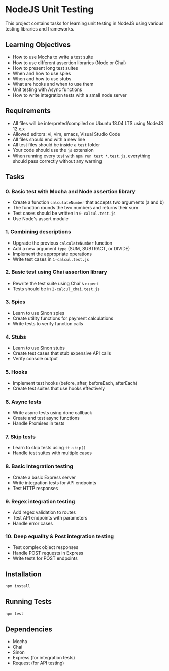 # NodeJS Unit Testing

This project contains tasks for learning unit testing in NodeJS using various testing libraries and frameworks.

## Learning Objectives
- How to use Mocha to write a test suite
- How to use different assertion libraries (Node or Chai)
- How to present long test suites
- When and how to use spies
- When and how to use stubs
- What are hooks and when to use them
- Unit testing with Async functions
- How to write integration tests with a small node server

## Requirements
- All files will be interpreted/compiled on Ubuntu 18.04 LTS using NodeJS 12.x.x
- Allowed editors: vi, vim, emacs, Visual Studio Code
- All files should end with a new line
- All test files should be inside a `test` folder
- Your code should use the `js` extension
- When running every test with `npm run test *.test.js`, everything should pass correctly without any warning

## Tasks

### 0. Basic test with Mocha and Node assertion library
- Create a function `calculateNumber` that accepts two arguments (a and b)
- The function rounds the two numbers and returns their sum
- Test cases should be written in `0-calcul.test.js`
- Use Node's assert module

### 1. Combining descriptions
- Upgrade the previous `calculateNumber` function
- Add a new argument `type` (SUM, SUBTRACT, or DIVIDE)
- Implement the appropriate operations
- Write test cases in `1-calcul.test.js`

### 2. Basic test using Chai assertion library
- Rewrite the test suite using Chai's `expect`
- Tests should be in `2-calcul_chai.test.js`

### 3. Spies
- Learn to use Sinon spies
- Create utility functions for payment calculations
- Write tests to verify function calls

### 4. Stubs
- Learn to use Sinon stubs
- Create test cases that stub expensive API calls
- Verify console output

### 5. Hooks
- Implement test hooks (before, after, beforeEach, afterEach)
- Create test suites that use hooks effectively

### 6. Async tests
- Write async tests using done callback
- Create and test async functions
- Handle Promises in tests

### 7. Skip tests
- Learn to skip tests using `it.skip()`
- Handle test suites with multiple cases

### 8. Basic Integration testing
- Create a basic Express server
- Write integration tests for API endpoints
- Test HTTP responses

### 9. Regex integration testing
- Add regex validation to routes
- Test API endpoints with parameters
- Handle error cases

### 10. Deep equality & Post integration testing
- Test complex object responses
- Handle POST requests in Express
- Write tests for POST endpoints

## Installation
```bash
npm install
```

## Running Tests
```bash
npm test
```

## Dependencies
- Mocha
- Chai
- Sinon
- Express (for integration tests)
- Request (for API testing)
